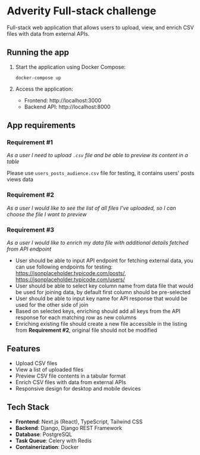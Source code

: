 # Adverity Full-stack challenge

Full-stack web application that allows users to upload, view, and enrich CSV files with data from external APIs.

## Running the app

1. Start the application using Docker Compose:

   ```
   docker-compose up
   ```

2. Access the application:
   - Frontend: http://localhost:3000
   - Backend API: http://localhost:8000

## App requirements

### Requirement #1

_As a user I need to upload `.csv` file and be able to preview its content in a table_

Please use `users_posts_audience.csv` file for testing, it contains users' posts views data

### Requirement #2

_As a user I would like to see the list of all files I've uploaded, so I can choose the file I want to preview_

### Requirement #3

_As a user I would like to enrich my data file with additional details fetched from API endpoint_

- User should be able to input API endpoint for fetching external data, you can use following endpoints for testing:
  https://jsonplaceholder.typicode.com/posts/, https://jsonplaceholder.typicode.com/users/
- User should be able to select key column name from data file that would be used for joining data, by default first column should be pre-selected
- User should be able to input key name for API response that would be used for the other side of join
- Based on selected keys, enriching should add all keys from the API response for each matching row as new columns
- Enriching existing file should create a new file accessible in the listing from **Requirement #2**, original file should not be modified

## Features

- Upload CSV files
- View a list of uploaded files
- Preview CSV file contents in a tabular format
- Enrich CSV files with data from external APIs
- Responsive design for desktop and mobile devices

## Tech Stack

- **Frontend**: Next.js (React), TypeScript, Tailwind CSS
- **Backend**: Django, Django REST Framework
- **Database**: PostgreSQL
- **Task Queue**: Celery with Redis
- **Containerization**: Docker
